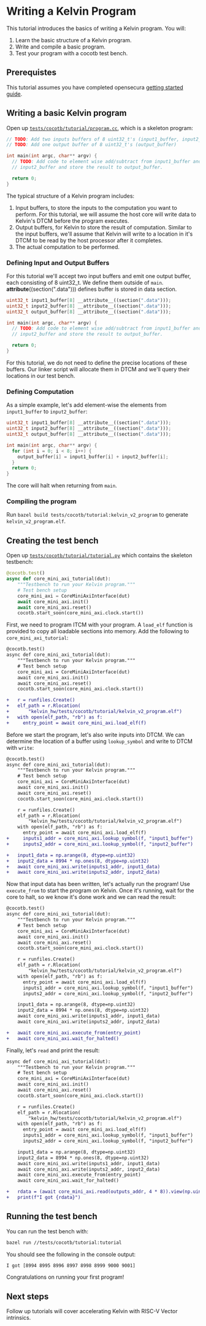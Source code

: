 # Writing a Kelvin Program

This tutorial introduces the basics of writing a Kelvin program. You will:

1) Learn the basic structure of a Kelvin program.
2) Write and compile a basic program.
3) Test your program with a cocotb test bench.

## Prerequistes

This tutorial assumes you have completed opensecura [getting started guide](https://opensecura.googlesource.com/docs/+/refs/heads/master/GettingStarted.md).

## Writing a basic Kelvin program

Open up [`tests/cocotb/tutorial/program.cc`](../../tests/cocotb/tutorial/program.cc),
which is a skeleton program:

```c++
// TODO: Add two inputs buffers of 8 uint32_t's (input1_buffer, input2_buffer)
// TODO: Add one output buffer of 8 uint32_t's (output_buffer)

int main(int argc, char** argv) {
  // TODO: Add code to element wise add/subtract from input1_buffer and
  // input2_buffer and store the result to output_buffer.

  return 0;
}
```

The typical structure of a Kelvin program includes:

1) Input buffers, to store the inputs to the computation you want to perform.
   For this tutorial, we will assume the host core will write data to Kelvin's
   DTCM before the program executes.
2) Output buffers, for Kelvin to store the result of computation. Similar to
   the input buffers, we'll assume that Kelvin will write to a location in it's
   DTCM to be read by the host processor after it completes.
3) The actual computation to be performed.

### Defining Input and Output Buffers

For this tutorial we'll accept two input buffers and emit one output buffer,
each consisting of 8 uint32_t. We define them outside of `main`.
__attribute__((section(".data"))) defines buffer is stored in data section.

```c++
uint32_t input1_buffer[8] __attribute__((section(".data")));
uint32_t input2_buffer[8] __attribute__((section(".data")));
uint32_t output_buffer[8] __attribute__((section(".data")));

int main(int argc, char** argv) {
  // TODO: Add code to element wise add/subtract from input1_buffer and
  // input2_buffer and store the result to output_buffer.

  return 0;
}
```

For this tutorial, we do not need to define the precise locations of these
buffers. Our linker script will allocate them in DTCM and we'll query their
locations in our test bench.

### Defining Computation

As a simple example, let's add element-wise the elements from `input1_buffer`
to `input2_buffer`:

```c++
uint32_t input1_buffer[8] __attribute__((section(".data")));
uint32_t input2_buffer[8] __attribute__((section(".data")));
uint32_t output_buffer[8] __attribute__((section(".data")));

int main(int argc, char** argv) {
  for (int i = 0; i < 8; i++) {
    output_buffer[i] = input1_buffer[i] + input2_buffer[i];
  }
  return 0;
}
```

The core will halt when returning from `main`.

### Compiling the program

Run `bazel build tests/cocotb/tutorial:kelvin_v2_program`
to generate `kelvin_v2_program.elf`.

## Creating the test bench

Open up [`tests/cocotb/tutorial/tutorial.py`](../../tests/cocotb/tutorial/tutorial.py)
which contains the skeleton testbench:

```python
@cocotb.test()
async def core_mini_axi_tutorial(dut):
    """Testbench to run your Kelvin program."""
    # Test bench setup
    core_mini_axi = CoreMiniAxiInterface(dut)
    await core_mini_axi.init()
    await core_mini_axi.reset()
    cocotb.start_soon(core_mini_axi.clock.start())
```

First, we need to program ITCM with your program. A `load_elf` function is
provided to copy all loadable sections into memory. Add the following to
`core_mini_axi_tutorial`:

```diff
@cocotb.test()
async def core_mini_axi_tutorial(dut):
    """Testbench to run your Kelvin program."""
    # Test bench setup
    core_mini_axi = CoreMiniAxiInterface(dut)
    await core_mini_axi.init()
    await core_mini_axi.reset()
    cocotb.start_soon(core_mini_axi.clock.start())

+   r = runfiles.Create()
+   elf_path = r.Rlocation(
+       "kelvin_hw/tests/cocotb/tutorial/kelvin_v2_program.elf")
+   with open(elf_path, "rb") as f:
+     entry_point = await core_mini_axi.load_elf(f)
```

Before we start the program, let's also write inputs into DTCM. We can
determine the location of a buffer using `lookup_symbol` and write to DTCM with
`write`:


```diff
@cocotb.test()
async def core_mini_axi_tutorial(dut):
    """Testbench to run your Kelvin program."""
    # Test bench setup
    core_mini_axi = CoreMiniAxiInterface(dut)
    await core_mini_axi.init()
    await core_mini_axi.reset()
    cocotb.start_soon(core_mini_axi.clock.start())

    r = runfiles.Create()
    elf_path = r.Rlocation(
        "kelvin_hw/tests/cocotb/tutorial/kelvin_v2_program.elf")
    with open(elf_path, "rb") as f:
      entry_point = await core_mini_axi.load_elf(f)
+     inputs1_addr = core_mini_axi.lookup_symbol(f, "input1_buffer")
+     inputs2_addr = core_mini_axi.lookup_symbol(f, "input2_buffer")

+   input1_data = np.arange(8, dtype=np.uint32)
+   input2_data = 8994 * np.ones(8, dtype=np.uint32)
+   await core_mini_axi.write(inputs1_addr, input1_data)
+   await core_mini_axi.write(inputs2_addr, input2_data)
```

Now that input data has been written, let's actually run the program! Use
`execute_from` to start the program on Kelvin. Once it's running, wait for the
core to halt, so we know it's done work and we can read the result:

```diff
@cocotb.test()
async def core_mini_axi_tutorial(dut):
    """Testbench to run your Kelvin program."""
    # Test bench setup
    core_mini_axi = CoreMiniAxiInterface(dut)
    await core_mini_axi.init()
    await core_mini_axi.reset()
    cocotb.start_soon(core_mini_axi.clock.start())

    r = runfiles.Create()
    elf_path = r.Rlocation(
        "kelvin_hw/tests/cocotb/tutorial/kelvin_v2_program.elf")
    with open(elf_path, "rb") as f:
      entry_point = await core_mini_axi.load_elf(f)
      inputs1_addr = core_mini_axi.lookup_symbol(f, "input1_buffer")
      inputs2_addr = core_mini_axi.lookup_symbol(f, "input2_buffer")

    input1_data = np.arange(8, dtype=np.uint32)
    input2_data = 8994 * np.ones(8, dtype=np.uint32)
    await core_mini_axi.write(inputs1_addr, input1_data)
    await core_mini_axi.write(inputs2_addr, input2_data)

+   await core_mini_axi.execute_from(entry_point)
+   await core_mini_axi.wait_for_halted()
```

Finally, let's `read` and print the result:

```diff
async def core_mini_axi_tutorial(dut):
    """Testbench to run your Kelvin program."""
    # Test bench setup
    core_mini_axi = CoreMiniAxiInterface(dut)
    await core_mini_axi.init()
    await core_mini_axi.reset()
    cocotb.start_soon(core_mini_axi.clock.start())

    r = runfiles.Create()
    elf_path = r.Rlocation(
        "kelvin_hw/tests/cocotb/tutorial/kelvin_v2_program.elf")
    with open(elf_path, "rb") as f:
      entry_point = await core_mini_axi.load_elf(f)
      inputs1_addr = core_mini_axi.lookup_symbol(f, "input1_buffer")
      inputs2_addr = core_mini_axi.lookup_symbol(f, "input2_buffer")

    input1_data = np.arange(8, dtype=np.uint32)
    input2_data = 8994 * np.ones(8, dtype=np.uint32)
    await core_mini_axi.write(inputs1_addr, input1_data)
    await core_mini_axi.write(inputs2_addr, input2_data)
    await core_mini_axi.execute_from(entry_point)
    await core_mini_axi.wait_for_halted()

+   rdata = (await core_mini_axi.read(outputs_addr, 4 * 8)).view(np.uint32)
+   print(f"I got {rdata}")
```

## Running the test bench

You can run the test bench with:

```bash
bazel run //tests/cocotb/tutorial:tutorial
```

You should see the following in the console output:

```bash
I got [8994 8995 8996 8997 8998 8999 9000 9001]
```

Congratulations on running your first program!

## Next steps

Follow up tutorials will cover accelerating Kelvin with RISC-V Vector
intrinsics.
